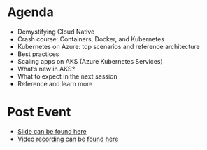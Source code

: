 # Agenda

* Demystifying Cloud Native 
* Crash course: Containers, Docker, and Kubernetes
* Kubernetes on Azure: top scenarios and reference architecture
* Best practices
* Scaling apps on AKS (Azure Kubernetes Services)
* What’s new in AKS? 
* What to expect in the next session
* Reference and learn more

# Post Event
* [Slide can be found here](slides/Unleash-CloudNativeAKS-share.pdf)
* [Video recording can be found here](https://www.youtube.com/watch?v=utuX4nq2-DE)